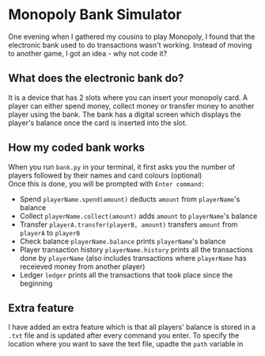 # Monopoly Bank Simulator
One evening when I gathered my cousins to play Monopoly, I found that the electronic bank used to do transactions wasn't working. Instead of moving to another game, I got an idea - why not code it?

## What does the electronic bank do?
It is a device that has 2 slots where you can insert your monopoly card. A player can either spend money, collect money or transfer money to another player using the bank. The bank has a digital screen which displays the player's balance once the card is inserted into the slot.

## How my coded bank works
When you run `bank.py` in your terminal, it first asks you the number of players followed by their names and card colours (optional)\
Once this is done, you will be prompted with  `Enter command:` 

- Spend
  `playerName.spend(amount)` deducts `amount` from `playerName`'s balance
- Collect
  `playerName.collect(amount)` adds `amount` to `playerName`'s balance
- Transfer
  `playerA.transfer(playerB, amount)` transfers `amount` from `playerA` to `playerB`
- Check balance
  `playerName.balance` prints `playerName`'s balance
- Player transaction history
  `playerName.history` prints all the transactions done by `playerName` (also includes transactions where `playerName` has receieved money from another player)
- Ledger
  `ledger` prints all the transactions that took place since the beginning

## Extra feature 
I have added an extra feature which is that all players' balance is stored in a `.txt` file and is updated after every command you enter. To specify the location where you want to save the text file, upadte the `path` variable in 
